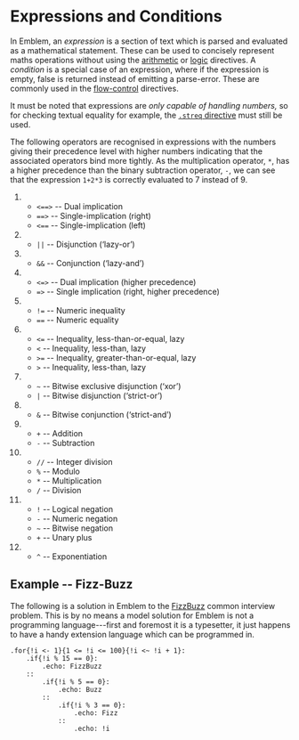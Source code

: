 # Expressions and Conditions

In Emblem, an _expression_ is a section of text which is parsed and evaluated as a mathematical statement.
These can be used to concisely represent maths operations without using the [arithmetic][arithmetic-directives] or [logic][logic-directives] directives.
A _condition_ is a special case of an expression, where if the expression is empty, false is returned instead of emitting a parse-error.
These are commonly used in the [flow-control][flow-control] directives.

It must be noted that expressions are _only capable of handling numbers,_ so for checking textual equality for example, the [`.streq` directive][streq] must still be used.

The following operators are recognised in expressions with the numbers giving their precedence level with higher numbers indicating that the associated operators bind more tightly.
As the multiplication operator, `*`, has a higher precedence than the binary subtraction operator, `-`, we can see that the expression `1+2*3` is correctly evaluated to 7 instead of 9.

1.
	- `<==>` -- Dual implication
	- `==>` -- Single-implication (right)
	- `<==` -- Single-implication (left)
1.
	- `||` -- Disjunction (‘lazy-or’)
1.
	- `&&` -- Conjunction (‘lazy-and’)
1.
	- `<=>` -- Dual implication (higher precedence)
	- `=>` -- Single implication (right, higher precedence)
1.
	- `!=` -- Numeric inequality
	- `==` -- Numeric equality
1.
	- `<=` -- Inequality, less-than-or-equal, lazy
	- `<` -- Inequality, less-than, lazy
	- `>=` -- Inequality, greater-than-or-equal, lazy
	- `>` -- Inequality, less-than, lazy
1.
	- `~` -- Bitwise exclusive disjunction (‘xor’)
	- `|` -- Bitwise disjunction (‘strict-or’)
1.
	- `&` -- Bitwise conjunction (‘strict-and’)
1.
	- `+` -- Addition
	- `-` -- Subtraction
1.
	- `//` -- Integer division
	- `%` -- Modulo
	- `*` -- Multiplication
	- `/` -- Division
1.
	- `!` -- Logical negation
	- `-` -- Numeric negation
	- `~` -- Bitwise negation
	- `+` -- Unary plus
1.
	- `^` -- Exponentiation

## Example -- Fizz-Buzz

The following is a solution in Emblem to the [FizzBuzz][fizz-buzz] common interview problem.
This is by no means a model solution for Emblem is not a programming language---first and foremost it is a typesetter, it just happens to have a handy extension language which can be programmed in.

```
.for{!i <- 1}{1 <= !i <= 100}{!i <~ !i + 1}:
	.if{!i % 15 == 0}:
		.echo: FizzBuzz
	::
		.if{!i % 5 == 0}:
			.echo: Buzz
		::
			.if{!i % 3 == 0}:
				.echo: Fizz
			::
				.echo: !i
```

[arithmetic-directives]: directives/expl/arithmetic.md
[flow-control]: directives/expl/flow-control.md
[logic-directives]: directives/expl/logic.md
[streq]: directives/equality.md
[fizz-buzz]: https://www.wikiwand.com/en/Fizz_buzz
